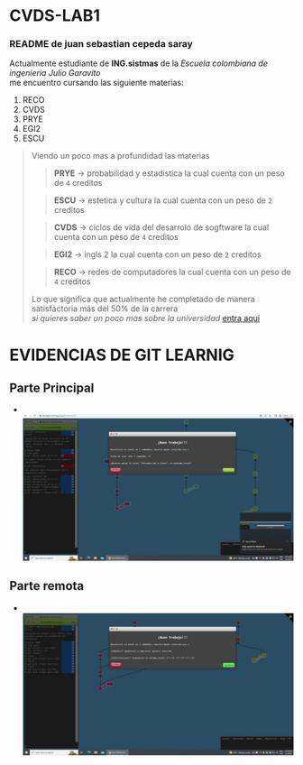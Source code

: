 # CVDS-LAB1

### README de juan sebastian cepeda saray
Actualmente estudiante de **ING.sistmas** de la *Escuela colombiana de ingenieria Julio Garavito*\
me encuentro cursando las siguiente materias:
1. RECO
2. CVDS
3. PRYE
4. EGI2
5. ESCU
> Viendo un poco mas a profundidad las materias
> 
>> **PRYE** -> probabilidad y estadistica la cual cuenta con un peso de `4` creditos
>
>
>> **ESCU** -> estetica y cultura la cual cuenta con un peso de `2` creditos
>
>
>> **CVDS** -> ciclos de vida del desarrolo de sogftware la cual cuenta con un peso de `4` creditos
>
>
>> **EGI2** -> ingls 2 la cual cuenta con un peso de `2` creditos
>
>
>> **RECO** -> redes de computadores la cual cuenta con un peso de `4` creditos
>
> Lo que significa que actualmente he completado de manera satisfactoria más del 50% de la carrera\
*si quieres saber un poco mas sobre la universidad* [entra aquí](https://www.escuelaing.edu.co/es/)

# EVIDENCIAS DE GIT LEARNIG

## Parte Principal
- \
  ![](principal.jpeg)
## Parte remota
- \
  ![](remoto.jpeg)
